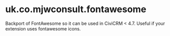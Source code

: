 # uk.co.mjwconsult.fontawesome
Backport of FontAwesome so it can be used in CiviCRM < 4.7.  Useful if your extension uses fontawesome icons.
